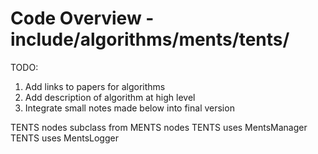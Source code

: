 # Code Overview - include/algorithms/ments/tents/

TODO:
1. Add links to papers for algorithms
2. Add description of algorithm at high level
3. Integrate small notes made below into final version


TENTS nodes subclass from MENTS nodes 
TENTS uses MentsManager
TENTS uses MentsLogger

